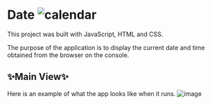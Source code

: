 # Date ![calendar](https://github.com/DarielEGM/Date/assets/123778387/c1a7ad82-514e-40e0-bb82-f259aac08582)

This project was built with JavaScript, HTML and CSS.

The purpose of the application is to display the current date and time obtained from the browser on the console.

## ✨**Main View**✨

Here is an example of what the app looks like when it runs.
![image](https://github.com/DarielEGM/Date/assets/123778387/1826edc4-9e48-4e1e-993f-23e4d2c6c8b9)
